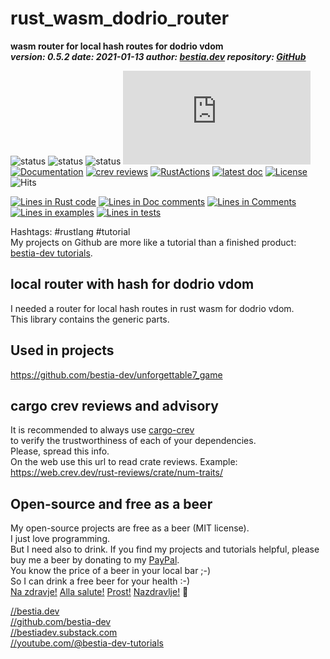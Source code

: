 [comment]: # (lmake_md_to_doc_comments segment start A)

# rust_wasm_dodrio_router

[comment]: # (lmake_cargo_toml_to_md start)

**wasm router for local hash routes for dodrio vdom**  
***version: 0.5.2  date: 2021-01-13 author: [bestia.dev](https://bestia.dev) repository: [GitHub](https://github.com/bestia-dev/rust_wasm_dodrio_router)***  

[comment]: # (lmake_cargo_toml_to_md end)

![status](https://img.shields.io/badge/obsolete-red) 
![status](https://img.shields.io/badge/archived-red) 
![status](https://img.shields.io/badge/tutorial-yellow) 
[![crates.io](https://img.shields.io/crates/v/rust_wasm_dodrio_router.html)](https://crates.io/crates/rust_wasm_dodrio_router) 
[![Documentation](https://docs.rs/rust_wasm_dodrio_router/badge.svg)](https://docs.rs/rust_wasm_dodrio_router/) 
[![crev reviews](https://web.crev.dev/rust-reviews/badge/crev_count/rust_wasm_dodrio_router.svg)](https://web.crev.dev/rust-reviews/crate/rust_wasm_dodrio_router/) 
[![RustActions](https://github.com/bestia-dev/rust_wasm_dodrio_router/workflows/rust/badge.svg)](https://github.com/bestia-dev/rust_wasm_dodrio_router/) 
[![latest doc](https://img.shields.io/badge/latest_docs-GitHub-orange.svg)](https://bestia-dev.github.io/rust_wasm_dodrio_router/rust_wasm_dodrio_router/index.html) 
[![License](https://img.shields.io/badge/license-MIT-blue.svg)](https://github.com/bestia-dev/rust_wasm_dodrio_router/blob/master/LICENSE) 
![Hits](https://bestia.dev/webpage_hit_counter/get_svg_image/280090913.svg) 

[comment]: # (lmake_lines_of_code start)

[![Lines in Rust code](https://img.shields.io/badge/Lines_in_Rust-80-green.svg)](https://github.com/bestia-dev/rust_wasm_router/)
[![Lines in Doc comments](https://img.shields.io/badge/Lines_in_Doc_comments-46-blue.svg)](https://github.com/bestia-dev/rust_wasm_router/)
[![Lines in Comments](https://img.shields.io/badge/Lines_in_comments-30-purple.svg)](https://github.com/bestia-dev/rust_wasm_router/)
[![Lines in examples](https://img.shields.io/badge/Lines_in_examples-0-yellow.svg)](https://github.com/bestia-dev/rust_wasm_router/)
[![Lines in tests](https://img.shields.io/badge/Lines_in_tests-9-orange.svg)](https://github.com/bestia-dev/rust_wasm_router/)

[comment]: # (lmake_lines_of_code end)

Hashtags: #rustlang #tutorial  
My projects on Github are more like a tutorial than a finished product: [bestia-dev tutorials](https://github.com/bestia-dev/tutorials_rust_wasm).

## local router with hash for dodrio vdom

I needed a router for local hash routes in rust wasm for dodrio vdom.  
This library contains the generic parts.  

## Used in projects

<https://github.com/bestia-dev/unforgettable7_game>  

## cargo crev reviews and advisory

It is recommended to always use [cargo-crev](https://github.com/crev-dev/cargo-crev)  
to verify the trustworthiness of each of your dependencies.  
Please, spread this info.  
On the web use this url to read crate reviews. Example:  
<https://web.crev.dev/rust-reviews/crate/num-traits/>  

## Open-source and free as a beer

My open-source projects are free as a beer (MIT license).  
I just love programming.  
But I need also to drink. If you find my projects and tutorials helpful, please buy me a beer by donating to my [PayPal](https://paypal.me/LucianoBestia).  
You know the price of a beer in your local bar ;-)  
So I can drink a free beer for your health :-)  
[Na zdravje!](https://translate.google.com/?hl=en&sl=sl&tl=en&text=Na%20zdravje&op=translate) [Alla salute!](https://dictionary.cambridge.org/dictionary/italian-english/alla-salute) [Prost!](https://dictionary.cambridge.org/dictionary/german-english/prost) [Nazdravlje!](https://matadornetwork.com/nights/how-to-say-cheers-in-50-languages/) 🍻

[//bestia.dev](https://bestia.dev)  
[//github.com/bestia-dev](https://github.com/bestia-dev)  
[//bestiadev.substack.com](https://bestiadev.substack.com)  
[//youtube.com/@bestia-dev-tutorials](https://youtube.com/@bestia-dev-tutorials)  

[comment]: # (lmake_md_to_doc_comments segment end A)
